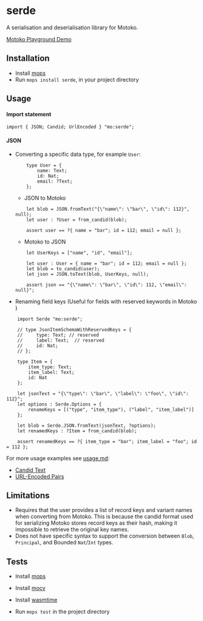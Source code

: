 # serde

A serialisation and deserialisation library for Motoko.

[Motoko Playground Demo](https://m7sm4-2iaaa-aaaab-qabra-cai.raw.ic0.app/?tag=3196250840)

## Installation
- Install [mops](https://j4mwm-bqaaa-aaaam-qajbq-cai.ic0.app/#/docs/install)
- Run `mops install serde`, in your project directory

## Usage
#### Import statement 
```motoko
import { JSON; Candid; UrlEncoded } "mo:serde";
```

#### JSON

- Converting a specific data type, for example `User`:
  ```motoko
      type User = {
          name: Text;
          id: Nat;
          email: ?Text;
      };
  ```

  - JSON to Motoko
  ```motoko
      let blob = JSON.fromText("{\"name\": \"bar\", \"id\": 112}", null);
      let user : ?User = from_candid(blob);

      assert user == ?{ name = "bar"; id = 112; email = null };
  ```

  - Motoko to JSON
  ```motoko
      let UserKeys = ["name", "id", "email"];

      let user : User = { name = "bar"; id = 112; email = null };
      let blob = to_candid(user);
      let json = JSON.toText(blob, UserKeys, null);

      assert json == "{\"name\": \"bar\", \"id\": 112, \"email\": null}";
   ```

- Renaming field keys (Useful for fields with reserved keywords in Motoko )
```motoko
    import Serde "mo:serde";

    // type JsonItemSchemaWithReservedKeys = {
    //     type: Text; // reserved
    //     label: Text;  // reserved
    //     id: Nat;
    // };

    type Item = {
        item_type: Text;
        item_label: Text;
        id: Nat
    };

    let jsonText = "{\"type\": \"bar\", \"label\": \"foo\", \"id\": 112}";
    let options : Serde.Options = { 
        renameKeys = [("type", "item_type"), ("label", "item_label")] 
    };

    let blob = Serde.JSON.fromText(jsonText, ?options);
    let renamedKeys : ?Item = from_candid(blob);

    assert renamedKeys == ?{ item_type = "bar"; item_label = "foo"; id = 112 };
```
For more usage examples see [usage.md](https://github.com/NatLabs/serde/blob/main/usage.md):
- [Candid Text](https://github.com/NatLabs/serde/blob/main/usage.md#candid-text)
- [URL-Encoded Pairs](https://github.com/NatLabs/serde/blob/main/usage.md#url-encoded-pairs)

## Limitations
- Requires that the user provides a list of record keys and variant names when converting from Motoko. This is because the candid format used for serializing Motoko stores record keys as their hash, making it impossible to retrieve the original key names.
- Does not have specific syntax to support the conversion between `Blob`, `Principal`, and Bounded `Nat`/`Int` types.


## Tests
- Install [mops](https://j4mwm-bqaaa-aaaam-qajbq-cai.ic0.app/#/docs/install)
- Install [mocv](https://github.com/ZenVoich/mocv)
- Install [wasmtime](https://github.com/bytecodealliance/wasmtime/blob/main/README.md#wasmtime)

- Run `mops test` in the project directory